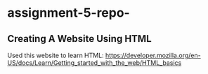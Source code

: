 # assignment-5-repo-
## Creating A Website Using HTML

Used this website to learn HTML: https://developer.mozilla.org/en-US/docs/Learn/Getting_started_with_the_web/HTML_basics
